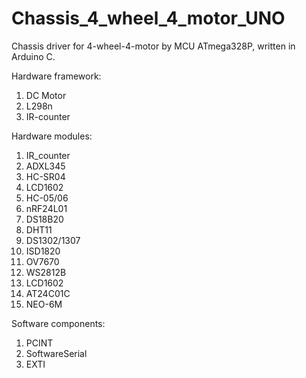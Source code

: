 # Chassis_4_wheel_4_motor_UNO
Chassis driver for 4-wheel-4-motor by MCU ATmega328P, written in Arduino C.

Hardware framework:
1. DC Motor
2. L298n
3. IR-counter

Hardware modules:
1. IR_counter
2. ADXL345
3. HC-SR04
4. LCD1602
5. HC-05/06
6. nRF24L01
7. DS18B20
8. DHT11
9. DS1302/1307
10. ISD1820
11. OV7670
12. WS2812B
13. LCD1602
14. AT24C01C
15. NEO-6M

Software components:
1. PCINT
2. SoftwareSerial
3. EXTI
